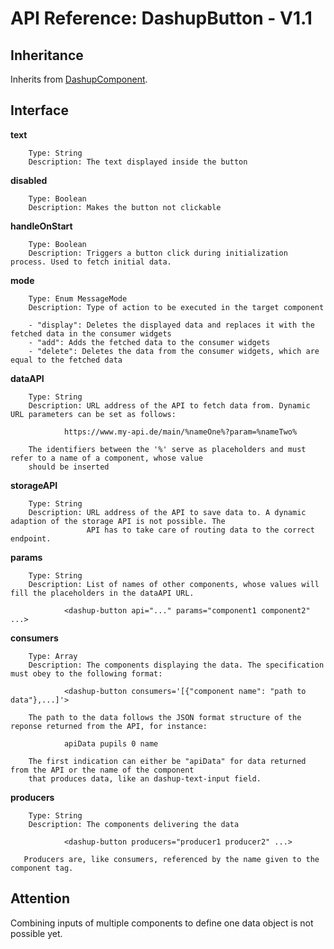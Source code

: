 # API Reference: DashupButton - V1.1

## Inheritance

Inherits from [DashupComponent](dashup-component.md).

## Interface

**text**
        
        Type: String
        Description: The text displayed inside the button

**disabled**

        Type: Boolean
        Description: Makes the button not clickable
        
**handleOnStart**

        Type: Boolean
        Description: Triggers a button click during initialization process. Used to fetch initial data.
        
**mode**

        Type: Enum MessageMode
        Description: Type of action to be executed in the target component
        
        - "display": Deletes the displayed data and replaces it with the fetched data in the consumer widgets
        - "add": Adds the fetched data to the consumer widgets
        - "delete": Deletes the data from the consumer widgets, which are equal to the fetched data
     
**dataAPI**

        Type: String
        Description: URL address of the API to fetch data from. Dynamic URL parameters can be set as follows:
            
                https://www.my-api.de/main/%nameOne%?param=%nameTwo%
            
        The identifiers between the '%' serve as placeholders and must refer to a name of a component, whose value 
        should be inserted
            
**storageAPI**

        Type: String
        Description: URL address of the API to save data to. A dynamic adaption of the storage API is not possible. The 
                     API has to take care of routing data to the correct endpoint. 
            
**params**

        Type: String
        Description: List of names of other components, whose values will fill the placeholders in the dataAPI URL.
        
                <dashup-button api="..." params="component1 component2" ...>  
   
**consumers**

        Type: Array
        Description: The components displaying the data. The specification must obey to the following format:
        
                <dashup-button consumers='[{"component name": "path to data"},...]'>
                
        The path to the data follows the JSON format structure of the reponse returned from the API, for instance:
                
                apiData pupils 0 name
        
        The first indication can either be "apiData" for data returned from the API or the name of the component
        that produces data, like an dashup-text-input field.
   
**producers**

        Type: String
        Description: The components delivering the data 
        
                <dashup-button producers="producer1 producer2" ...>  
       
       Producers are, like consumers, referenced by the name given to the component tag.
       
## Attention

Combining inputs of multiple components to define one data object is not possible yet.